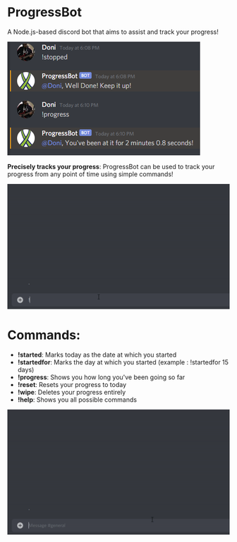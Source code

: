 # ProgressBot
A Node.js-based discord bot that aims to assist and track your progress!

![img](https://github.com/kingdonii/ProgressBot/blob/master/img/img.png)

 **Precisely tracks your progress**: ProgressBot can be used to track your progress
 from any point of time using simple commands!
 
 ![gif](https://github.com/kingdonii/ProgressBot/blob/master/img/!stoppedfor.gif)
 
 # Commands: 
 - **!started**: Marks today as the date at which you started
 - **!startedfor**: Marks the day at which you started (example : !startedfor 15 days)
 - **!progress**: Shows you how long you've been going so far
 - **!reset**: Resets your progress to today
 - **!wipe**: Deletes your progress entirely
 - **!help**: Shows you all possible commands
 
 ![gif2](https://github.com/kingdonii/ProgressBot/blob/master/img/!help.gif)
 
